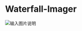 # Waterfall-Imager
![输入图片说明](https://git.oschina.net/uploads/images/2017/0907/092305_3f7ba809_1276748.png "``PR_JOU9R2719M5Y510BPO.png")
